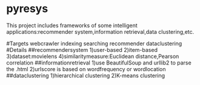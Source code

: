 pyresys
=======

This project includes frameworks of some intelligent applications:recommender system,information retrieval,data clustering,etc.

#Targets
	webcrawler
	indexing
	searching
	recommender
	dataclustering
#Details
	##recommendersystem
		1)user-based
		2)item-based
		3)dataset:movielens
		4)similaritymeasure:Euclidean distance,Pearson correlation
	##informationretrieval
		1)use BeautifulSoup and urllib2 to parse the .html
		2)urlscore is based on wordfrequency or wordlocation 
	##dataclustering
		1)hierarchical clustering
		2)K-means clustering
